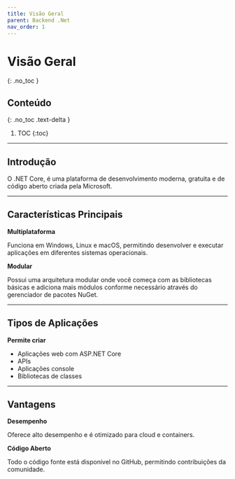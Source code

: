 ```yaml
---
title: Visão Geral
parent: Backend .Net
nav_order: 1
---
```


# Visão Geral
{: .no_toc }

## Conteúdo
{: .no_toc .text-delta }

1. TOC
{:toc}

---

## Introdução

O .NET Core, é uma plataforma de desenvolvimento moderna, gratuita e de código aberto criada pela Microsoft.

---

## Características Principais

**Multiplataforma**

Funciona em Windows, Linux e macOS, permitindo desenvolver e executar aplicações em diferentes sistemas operacionais.

**Modular**

Possui uma arquitetura modular onde você começa com as bibliotecas básicas e adiciona mais módulos conforme necessário através do gerenciador de pacotes NuGet.

---

## Tipos de Aplicações
**Permite criar**
- Aplicações web com ASP.NET Core
- APIs
- Aplicações console
- Bibliotecas de classes

---

## Vantagens

**Desempenho**

Oferece alto desempenho e é otimizado para cloud e containers.

**Código Aberto**

Todo o código fonte está disponível no GitHub, permitindo contribuições da comunidade.